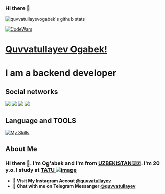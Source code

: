 ### Hi there 👋


![quvvatullayevogabek's github stats](https://github-readme-stats.vercel.app/api?username=quvvatullayev&show_icons=true&theme=tokyonight)

[![CodeWars](https://www.codewars.com/users/quvvatullayev/badges/large)]([https://www.codewars.com/users/quvvatullayev(https://www.codewars.com/users/quvvatullayev))

# [Quvvatullayev Ogabek!](quvvatullayev@gmail.com)
# I am a backend developer

## Social networks
<a href="https://github.com/quvvatullayev"><img src="https://img.shields.io/badge/github-000?style=for-the-badge&logo=github&logoColor=white"/></a>
<a href="https://instagram.com/quvvatullayev"><img src="https://img.shields.io/badge/instagram-D1001F?style=for-the-badge&logo=instagram&logoColor=white"/></a>
<a href="https://t.me/quvvatullayev"><img src="https://img.shields.io/badge/Telegram-2CA5E0?style=for-the-badge&logo=telegram&logoColor=white"/></a>
<a href="https://www.codewars.com/users/quvvatullayev/"><img src="https://img.shields.io/badge/codewars-DD915F?style=for-the-badge&logo=codewars&logoColor=white"/></a>

## Language and TOOLS

[![My Skills](https://skillicons.dev/icons?i=py,bootstrap,django,sqlite,flask,github,git,linux,css,html,sass,vscode,md,powershell,postman)](https://skillicons.dev)


## About Me

### Hi there 👋. I'm Og'abek and I'm from [UZBEKISTAN🇺🇿](https://en.wikipedia.org/wiki/Uzbekistan). I'm 20 y.o. I study at [TATU ![image](https://user-images.githubusercontent.com/105332906/206888050-f68457da-1397-4adb-b063-d0c73ba28c67.png)](https://tuit.uz/)


- **🔴 Visit My Instagram Accout [@quvvatullayev](https://www.instagram.com/quvvatullayev/)**
- **🔵 Chat with me on Telegram Messanger [@quvvatullayev](https://t.me/quvvatullayev)**
